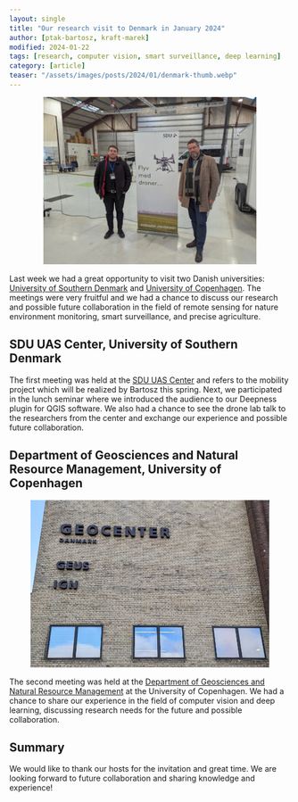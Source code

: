```yaml
---
layout: single
title: "Our research visit to Denmark in January 2024"
author: [ptak-bartosz, kraft-marek]
modified: 2024-01-22
tags: [research, computer vision, smart surveillance, deep learning]
category: [article]
teaser: "/assets/images/posts/2024/01/denmark-thumb.webp"
---
```


<p align="center">
    <img src="/assets/images/posts/2024/01/denmark-sdu.webp" height="300px" />
</p>

Last week we had a great opportunity to visit two Danish universities: [University of Southern Denmark](https://www.sdu.dk/en) and [University of Copenhagen](https://www.ku.dk/english/). The meetings were very fruitful and we had a chance to discuss our research and possible future collaboration in the field of remote sensing for nature environment monitoring, smart surveillance, and precise agriculture.


## SDU UAS Center, University of Southern Denmark

The first meeting was held at the [SDU UAS Center](https://www.sdu.dk/en/forskning/sduuascenter) and refers to the mobility project which will be realized by Bartosz this spring. Next, we participated in the lunch seminar where we introduced the audience to our Deepness plugin for QGIS software. We also had a chance to see the drone lab talk to the researchers from the center and exchange our experience and possible future collaboration.


## Department of Geosciences and Natural Resource Management, University of Copenhagen

<p align="center">
    <img src="/assets/images/posts/2024/01/denmark-uc.webp" height="300px" />
</p>

The second meeting was held at the [Department of Geosciences and Natural Resource Management](https://ign.ku.dk/english/) at the University of Copenhagen. We had a chance to share our experience in the field of computer vision and deep learning, discussing research needs for the future and possible collaboration. 

## Summary

We would like to thank our hosts for the invitation and great time. We are looking forward to future collaboration and sharing knowledge and experience!

